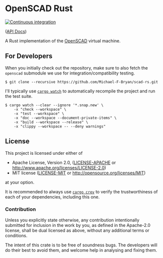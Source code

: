 # OpenSCAD Rust

[![Continuous integration](https://github.com/Michael-F-Bryan/scad-rs/workflows/Continuous%20Integration/badge.svg?branch=main)](https://github.com/Michael-F-Bryan/scad-rs/actions)

([API Docs][api-docs])

A Rust implementation of the [OpenSCAD][scad-website] virtual machine.

## For Developers

When you initially check out the repository, make sure to also fetch the
`openscad` submodule we use for integration/compatibility testing.

```console
$ git clone --recursive https://github.com/Michael-F-Bryan/scad-rs.git
```

I'll typically use [`cargo watch`][cargo-watch] to automatically recompile the
project and run the test suite.

```console
$ cargo watch --clear --ignore '*.snap.new' \
    -x "check --workspace" \
    -x "test --workspace" \
    -x "doc --workspace --document-private-items" \
    -x "build --workspace --release" \
    -x "clippy --workspace -- --deny warnings"
```

## License

This project is licensed under either of

- Apache License, Version 2.0, ([LICENSE-APACHE](./LICENSE-APACHE.md) or
  <http://www.apache.org/licenses/LICENSE-2.0>)
- MIT license ([LICENSE-MIT](./LICENSE-MIT.md) or
   <http://opensource.org/licenses/MIT>)

at your option.

It is recommended to always use [`cargo crev`][crev] to verify the
trustworthiness of each of your dependencies, including this one.

### Contribution

Unless you explicitly state otherwise, any contribution intentionally
submitted for inclusion in the work by you, as defined in the Apache-2.0
license, shall be dual licensed as above, without any additional terms or
conditions.

The intent of this crate is to be free of soundness bugs. The developers will
do their best to avoid them, and welcome help in analysing and fixing them.

[api-docs]: https://michael-f-bryan.github.io/scad-rs
[cargo-watch]: https://crates.io/crates/cargo-watch
[crev]: https://github.com/crev-dev/cargo-crev
[scad-website]: https://openscad.org/
